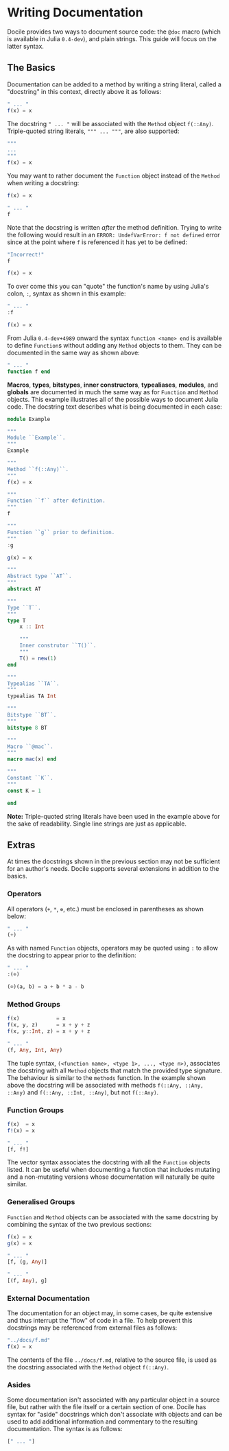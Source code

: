 # Writing Documentation

Docile provides two ways to document source code: the ``@doc`` macro (which is
available in Julia ``0.4-dev``), and plain strings. This guide will focus on the
latter syntax.

## The Basics

Documentation can be added to a method by writing a string literal, called a "docstring"
in this context, directly above it as follows:

```julia
" ... "
f(x) = x
```

The docstring ``" ... "`` will be associated with the ``Method`` object ``f(::Any)``.
Triple-quoted string literals, ``""" ... """``, are also supported:



```julia
"""
...
"""
f(x) = x
```

You may want to rather document the ``Function`` object instead of the ``Method`` when
writing a docstring:

```julia
f(x) = x

" ... "
f
```

Note that the docstring is written *after* the method definition. Trying to write the
following would result in an ``ERROR: UndefVarError: f not defined`` error since at the
point where ``f`` is referenced it has yet to be defined:

```julia
"Incorrect!"
f

f(x) = x
```

To over come this you can "quote" the function's name by using Julia's colon, ``:``,
syntax as shown in this example:

```julia
" ... "
:f

f(x) = x
```

From Julia ``0.4-dev+4989`` onward the syntax ``function <name> end`` is available
to define ``Function``s without adding any ``Method`` objects to them. They can be
documented in the same way as shown above:

```julia
" ... "
function f end
```

**Macros**, **types**, **bitstypes**, **inner constructors**, **typealiases**,
**modules**, and **globals** are documented in much the same way as for
``Function`` and ``Method`` objects. This example illustrates all of the
possible ways to document Julia code. The docstring text describes what is being
documented in each case:

```julia
module Example

"""
Module ``Example``.
"""
Example

"""
Method ``f(::Any)``.
"""
f(x) = x

"""
Function ``f`` after definition.
"""
f

"""
Function ``g`` prior to definition.
"""
:g

g(x) = x

"""
Abstract type ``AT``.
"""
abstract AT

"""
Type ``T``.
"""
type T
    x :: Int

    """
    Inner construtor ``T()``.
    """
    T() = new(1)
end

"""
Typealias ``TA``.
"""
typealias TA Int

"""
Bitstype ``BT``.
"""
bitstype 8 BT

"""
Macro ``@mac``.
"""
macro mac(x) end

"""
Constant ``K``.
"""
const K = 1

end
```

**Note:** Triple-quoted string literals have been used in the example above for the sake
of readability. Single line strings are just as applicable.

## Extras

At times the docstrings shown in the previous section may not be sufficient for an
author's needs. Docile supports several extensions in addition to the basics.

### Operators

All operators (``+``, ``*``, ``⊕``, etc.) must be enclosed in parentheses as shown below:

```julia
" ... "
(+)
```

As with named ``Function`` objects, operators may be quoted using ``:`` to allow the
docstring to appear prior to the definition:

```julia
" ... "
:(⊕)

(⊕)(a, b) = a + b * a - b
```

### Method Groups

```julia
f(x)            = x
f(x, y, z)      = x + y + z
f(x, y::Int, z) = x + y + z

" ... "
(f, Any, Int, Any)
```

The tuple syntax, ``(<function name>, <type 1>, ..., <type n>)``, associates the docstring
with all ``Method`` objects that match the provided type signature. The behaviour is
similar to the ``methods`` function. In the example shown above the docstring will be
associated with methods ``f(::Any, ::Any, ::Any)`` and ``f(::Any, ::Int, ::Any)``, but not
``f(::Any)``.

### Function Groups

```julia
f(x)  = x
f!(x) = x

" ... "
[f, f!]
```

The vector syntax associates the docstring with all the ``Function`` objects listed. It
can be useful when documenting a function that includes mutating and a non-mutating
versions whose documentation will naturally be quite similar.

### Generalised Groups

``Function`` and ``Method`` objects can be associated with the same
docstring by combining the syntax of the two previous sections:

```julia
f(x) = x
g(x) = x

" ... "
[f, (g, Any)]

" ... "
[(f, Any), g]
```

### External Documentation

The documentation for an object may, in some cases, be quite extensive and
thus interrupt the "flow" of code in a file. To help prevent this docstrings
may be referenced from external files as follows:

```julia
"../docs/f.md"
f(x) = x
```

The contents of the file ``../docs/f.md``, relative to the source file, is
used as the docstring associated with the ``Method`` object ``f(::Any)``.


### Asides

Some documentation isn't associated with any particular object in a source
file, but rather with the file itself or a certain section of one. Docile
has syntax for "aside" docstrings which don't associate with objects and can
be used to add additional information and commentary to the resulting
documentation. The syntax is as follows:

```julia
[" ... "]
```
